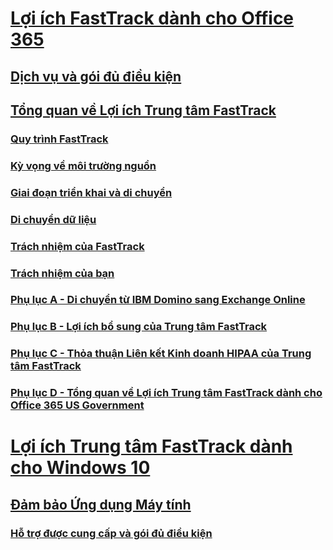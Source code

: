 # [Lợi ích FastTrack dành cho Office 365](O365-fasttrack-benefit-for-office-365.md)
## [Dịch vụ và gói đủ điều kiện](O365-eligible-services-and-plans.md)
## [Tổng quan về Lợi ích Trung tâm FastTrack](O365-fasttrack-benefit-overview.md)
### [Quy trình FastTrack](O365-fasttrack-process.md)
### [Kỳ vọng về môi trường nguồn](O365-source-environment-expectations.md)
### [Giai đoạn triển khai và di chuyển](O365-onboarding-and-migration.md)
### [Di chuyển dữ liệu](O365-data-migration.md)
### [Trách nhiệm của FastTrack](O365-fasttrack-responsibilities.md)
### [Trách nhiệm của bạn](O365-your-responsibilities.md)
### [Phụ lục A - Di chuyển từ IBM Domino sang Exchange Online](O365-from-ibm-domino-to-exchange-online.md)
### [Phụ lục B - Lợi ích bổ sung của Trung tâm FastTrack](O365-fasttrack-additional-benefits.md)
### [Phụ lục C - Thỏa thuận Liên kết Kinh doanh HIPAA của Trung tâm FastTrack](O365-hipaa-business-associate-agreement.md)
### [Phụ lục D - Tổng quan về Lợi ích Trung tâm FastTrack dành cho Office 365 US Government](US-Gov-appendix-overview.md)
# [Lợi ích Trung tâm FastTrack dành cho Windows 10](Win-10-fasttrack-benefit-for-Windows-10.md)
## [Đảm bảo Ứng dụng Máy tính ](Win-10-desktop-app-assure.md)
### [Hỗ trợ được cung cấp và gói đủ điều kiện](Win-10-daa-assistance-offered-and-plans.md)